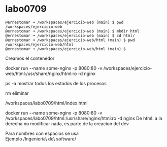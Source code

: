 # labo0709

``` 
@ernestomar ➜ /workspaces/ejercicio-web (main) $ pwd
/workspaces/ejercicio-web
@ernestomar ➜ /workspaces/ejercicio-web (main) $ mkdir html
@ernestomar ➜ /workspaces/ejercicio-web (main) $ cd html/
@ernestomar ➜ /workspaces/ejercicio-web/html (main) $ pwd
/workspaces/ejercicio-web/html
@ernestomar ➜ /workspaces/ejercicio-web/html (main) $ 
```

Creamos el contenedor

docker run --name some-nginx -p 8080:80  -v /workspaces/ejercicio-web/html:/usr/share/nginx/html:ro -d nginx

ps -a mostrar todos los estados de los procesos

rm eliminar

/workspaces/labo0709/html/index.html

docker run --name some-nginx -p 8080:80  -v /workspaces/labo0709/html:/usr/share/nginx/html:ro -d nginx
De html: a la derecha no modificar nada, es parte de la creacion del dev

Para nombres con espacios se usa \
Ejemplo /Ingenieria\ de\ software/